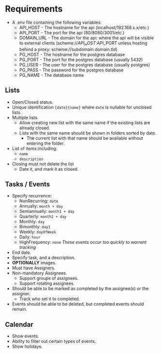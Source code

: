 # Requirements
* A .env file containing the following variables:
  * API_HOST - The hostname for the api (localhost/192.168.x.x/etc.)
  * API_PORT - The port for the api (80/8080/3001/etc.)
  * DOMAIN_URL - The domain for the api: where the api will be visible to external clients 
    (scheme://$API_HOST:$API_PORT unless hosting behind a proxy: scheme://subdomain.domain.tld)
  * PG_HOST - The hostname for the postgres database
  * PG_PORT - The port for the postgres database (usually 5432)
  * PG_USER - The user for the postgres database (usually postgres)
  * PG_PASS - The password for the postgres database
  * PG_NAME - The database name

## Lists
* Open/Closed status.
* Unique identification `{date}{name}` where `date` is nullable for unclosed lists.
* Multiple lists
  * Allow creating new list with the same name if the existing lists are already closed.
  * Lists with the same name should be shown in folders sorted by date.
    * The current list with that name should be available without entering the folder.
* List of items including:
  * `name`
  * `description`
* Closing must not delete the list
  * Date it, and mark it as closed.

## Tasks / Events
* Specify recurrence:
  * NonRecurring: `date`
  * Annually: `month + day`
  * Semiannually: `month1 + day`
  * Quarterly: `month1 + day`
  * Monthly: `day`
  * Bimonthly: `day1`
  * Weekly: `dayOfWeek`
  * Daily: `hour`
  * HighFrequency: `none` *These events occur too quickly to warrant tracking*
* End date.
* Specify task, and a description.
* **OPTIONALLY** images.
* Must have Assigners.
* Non-mandatory Assignees.
  * Support groups of assignees.
  * Support rotating assignees.
* Should be able to be marked as completed by the assignee(s) or the assigner.
  * Track who set it to completed.
* Events should be able to be deleted, but completed events should remain.

## Calendar
* Show events.
* Ability to filter out certain types of events.
* Show holidays.
